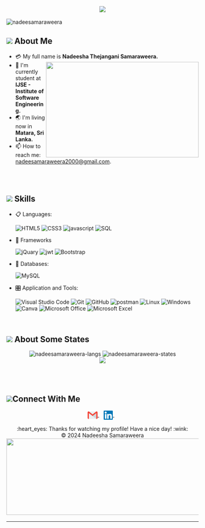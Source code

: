 <p align="center">
  <a href="https://github.com/fairyland0926"><img src="https://readme-typing-svg.herokuapp.com/?lines=Hi%20I'm%20Nadeesha;Welcome%20To%20My%20Profile;Always%20learning%20new%20tech&font=Pacifico&center=true&width=650&height=120&color=58a6ff&vCenter=true&size=45%22"></a>
</p>

<p align="left"> <img src="https://komarev.com/ghpvc/?username=nadeesamaraweera&label=Profile%20views&color=0e75b6&style=flat" alt="nadeesamaraweera" /> </p>

## <img src="https://raw.githubusercontent.com/nixin72/nixin72/master/wave.gif" width="50px"></img> About Me



- :credit_card: My full name is **Nadeesha Thejangani Samaraweera.**
   <img src="https://res.cloudinary.com/practicaldev/image/fetch/s--2bZIjPGC--/c_limit%2Cf_auto%2Cfl_progressive%2Cq_66%2Cw_880/https://dev-to-uploads.s3.amazonaws.com/i/d4tvukbt5mra37cvwklk.gif" width="400" align="right" height="250" />
- :school: I'm currently  student at **IJSE - Institute of Software Engineering.**
- :earth_asia: I'm living now in **Matara, Sri Lanka.**
- 📫 How to reach me: nadeesamaraweera2000@gmail.com.

<br><br>


## <img src="https://media2.giphy.com/media/QssGEmpkyEOhBCb7e1/giphy.gif?cid=ecf05e47a0n3gi1bfqntqmob8g9aid1oyj2wr3ds3mg700bl&rid=giphy.gif" width="50px"> Skills
<p align="center">

- 📋 Languages: 
    
    ![HTML5](https://img.shields.io/badge/html5-%23E34F26.svg?style=for-the-badge&logo=html5&logoColor=white)
    ![CSS3](https://img.shields.io/badge/css3-%231572B6.svg?style=for-the-badge&logo=css3&logoColor=white)
    ![javascript](https://img.shields.io/badge/javascript%20-%23323330.svg?&style=for-the-badge&logo=javascript&logoColor=%23F7DF1E)
    ![SQL](https://custom-icon-badges.herokuapp.com/badge/SQL-025E8C.svg?logo=database&logoColor=white)
   
    
- 🎨 Frameworks

   ![jQuary](https://img.shields.io/badge/jQuery-0769AD?style=for-the-badge&logo=jquery&logoColor=white)
   ![jwt](https://img.shields.io/badge/JWT-000000?style=for-the-badge&logo=JSON%20web%20tokens&logoColor=white)
   ![Bootstrap](https://img.shields.io/badge/bootstrap%20-%23563D7C.svg?&style=for-the-badge&logo=bootstrap&logoColor=white)
   
    
- 💾 Databases:
  
    ![MySQL](https://img.shields.io/badge/MySQL-00000F?style=for-the-badge&logo=mysql&logoColor=white)
    
    
- 🎛️ Application and Tools:

    ![Visual Studio Code](https://img.shields.io/badge/Visual%20Studio%20Code-0078d7.svg?style=for-the-badge&logo=visual-studio-code&logoColor=white)
    ![Git](https://img.shields.io/badge/git-%23F05033.svg?style=for-the-badge&logo=git&logoColor=white)
    ![GitHub](https://img.shields.io/badge/github-%23121011.svg?style=for-the-badge&logo=github&logoColor=white)
    ![postman](https://img.shields.io/badge/Postman-FF6C37?style=for-the-badge&logo=Postman&logoColor=white)
    ![Linux](https://img.shields.io/badge/Linux-FCC624?style=for-the-badge&logo=linux&logoColor=black)
    ![Windows](https://img.shields.io/badge/Windows-0078D6?style=for-the-badge&logo=windows&logoColor=white)
    ![Canva](https://img.shields.io/badge/Canva-%2300C4CC.svg?style=for-the-badge&logo=Canva&logoColor=white) 
    ![Microsoft Office](https://img.shields.io/badge/Microsoft_Office-D83B01?style=for-the-badge&logo=microsoft-office&logoColor=white)
    ![Microsoft Excel](https://img.shields.io/badge/Microsoft_Excel-217346?style=for-the-badge&logo=microsoft-excel&logoColor=white)
    
</p>

<br>

## <img src="https://media0.giphy.com/media/cNZqrH5IzOG0xrlWks/giphy.gif?cid=ecf05e47map255q427en9uprqc1sb0unjq5k4fnqg5pmhhs4&rid=giphy.gif&ct=s" width="50px"> About Some States
<div align="center">
<img height="150em" src="https://github-readme-stats.vercel.app/api/top-langs/?username=nadeesamaraweera&layout=compact&show_icon=true&theme=algolia" alt="nadeesamaraweera-langs"/>
<img height="150em" src="https://github-readme-stats.vercel.app/api/?username=nadeesamaraweera&layout=compact&show_icon=true&theme=algolia" alt="nadeesamaraweera-states"/>
</div>

<div align="center">
  <img src="http://github-readme-streak-stats.herokuapp.com?user=nadeesamaraweera&theme=algolia&background=0d1117&hide_border=true" />
</div>

<br><br>

## <img src='https://raw.githubusercontent.com/ShahriarShafin/ShahriarShafin/main/Assets/handshake.gif' width="80px">Connect With Me 
<p align="center">
  <a href="mailto:nadeesamaraweera2000@gmail.com">
    <img align="center" alt="Nadeesamaraweera | Gmail" width="26px" src="https://github.com/SatYu26/SatYu26/blob/master/Assets/Gmail.svg" />
  </a>&nbsp;&nbsp;
  
  <a href="https://www.linkedin.com/in/nadeesha-samaraweera-45045a30b" target="_blank">
    <img align="center" alt="TienHuynh-TN | Linkedin" width="24px" src="https://github.com/SatYu26/SatYu26/blob/master/Assets/Linkedin.svg" />
  </a> &nbsp;&nbsp;
  
  
  
<p> 

<div align="center">
  :heart_eyes: Thanks for watching my profile! Have a nice day! :wink: <br/>
  &copy; 2024 Nadeesha Samaraweera
</div>

<img src="https://camo.githubusercontent.com/4f48c667c9c7e9ac4719a1a41f31070d5ff5a3f8dd492355d7fad12426adf5b3/68747470733a2f2f63617073756c652d72656e6465722e76657263656c2e6170702f6170693f747970653d776176696e6726636f6c6f723d6772616469656e74266865696768743d38302673656374696f6e3d666f6f746572" width="3000px" height="200px"/>

------
